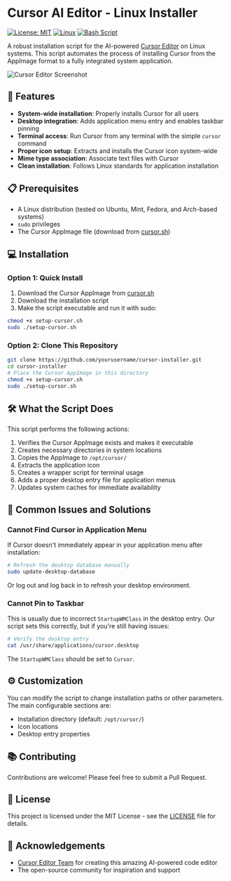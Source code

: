 # Cursor AI Editor - Linux Installer

[![License: MIT](https://img.shields.io/badge/License-MIT-yellow.svg)](https://opensource.org/licenses/MIT)
[![Linux](https://img.shields.io/badge/Linux-FCC624?style=flat&logo=linux&logoColor=black)](https://www.linux.org/)
[![Bash Script](https://img.shields.io/badge/Shell_Script-121011?style=flat&logo=gnu-bash&logoColor=white)](https://www.gnu.org/software/bash/)

A robust installation script for the AI-powered [Cursor Editor](https://cursor.sh) on Linux systems. This script automates the process of installing Cursor from the AppImage format to a fully integrated system application.

![Cursor Editor Screenshot](https://raw.githubusercontent.com/getcursor/cursor/main/images/cursor_banner.png)

## 🚀 Features

- **System-wide installation**: Properly installs Cursor for all users
- **Desktop integration**: Adds application menu entry and enables taskbar pinning
- **Terminal access**: Run Cursor from any terminal with the simple `cursor` command
- **Proper icon setup**: Extracts and installs the Cursor icon system-wide
- **Mime type association**: Associate text files with Cursor
- **Clean installation**: Follows Linux standards for application installation

## 📋 Prerequisites

- A Linux distribution (tested on Ubuntu, Mint, Fedora, and Arch-based systems)
- `sudo` privileges
- The Cursor AppImage file (download from [cursor.sh](https://cursor.sh))

## 💻 Installation

### Option 1: Quick Install

1. Download the Cursor AppImage from [cursor.sh](https://cursor.sh)
2. Download the installation script
3. Make the script executable and run it with sudo:

```bash
chmod +x setup-cursor.sh
sudo ./setup-cursor.sh
```

### Option 2: Clone This Repository

```bash
git clone https://github.com/yourusername/cursor-installer.git
cd cursor-installer
# Place the Cursor AppImage in this directory
chmod +x setup-cursor.sh
sudo ./setup-cursor.sh
```

## 🛠️ What the Script Does

This script performs the following actions:

1. Verifies the Cursor AppImage exists and makes it executable
2. Creates necessary directories in system locations
3. Copies the AppImage to `/opt/cursor/`
4. Extracts the application icon
5. Creates a wrapper script for terminal usage
6. Adds a proper desktop entry file for application menus
7. Updates system caches for immediate availability

## 📝 Common Issues and Solutions

### Cannot Find Cursor in Application Menu

If Cursor doesn't immediately appear in your application menu after installation:

```bash
# Refresh the desktop database manually
sudo update-desktop-database
```

Or log out and log back in to refresh your desktop environment.

### Cannot Pin to Taskbar

This is usually due to incorrect `StartupWMClass` in the desktop entry. Our script sets this correctly, but if you're still having issues:

```bash
# Verify the desktop entry
cat /usr/share/applications/cursor.desktop
```

The `StartupWMClass` should be set to `Cursor`.

## ⚙️ Customization

You can modify the script to change installation paths or other parameters. The main configurable sections are:

- Installation directory (default: `/opt/cursor/`)
- Icon locations
- Desktop entry properties

## 📚 Contributing

Contributions are welcome! Please feel free to submit a Pull Request.

## 📄 License

This project is licensed under the MIT License - see the [LICENSE](LICENSE) file for details.

## 🙏 Acknowledgements

- [Cursor Editor Team](https://cursor.sh) for creating this amazing AI-powered code editor
- The open-source community for inspiration and support 